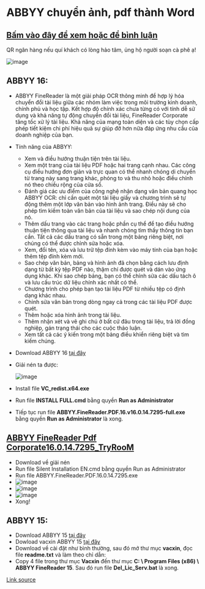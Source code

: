 # ABBYY chuyển ảnh, pdf thành Word
## [Bấm vào đây để xem hoặc để bình luận](https://bsngchithanh.blogspot.com/2025/03/abbyy-16-abbyy-finereader-la-mot-giai.html)

QR ngân hàng nếu quí khách có lòng hảo tâm, ủng hộ người soạn cà phê ạ!

![image](https://github.com/user-attachments/assets/b9a751b6-0832-4876-a972-aeaec635d792)

## ABBYY 16:
- ABBYY FineReader là một giải pháp OCR thông minh để hợp lý hóa chuyển đổi tài liệu giữa các nhóm làm việc trong môi trường kinh doanh, chính phủ và học tập. Kết hợp độ chính xác chưa từng có với tính dễ sử dụng và khả năng tự động chuyển đổi tài liệu, FineReader Corporate tăng tốc xử lý tài liệu. Khả năng của mạng toàn diện và các tùy chọn cấp phép tiết kiệm chi phí hiệu quả sự giúp đỡ hơn nữa đáp ứng nhu cầu của doanh nghiệp của bạn.
- Tính năng của ABBYY:
  - Xem và điều hướng thuận tiện trên tài liệu.
  - Xem một trang của tài liệu PDF hoặc hai trang cạnh nhau. Các công cụ điều hướng đơn giản và trực quan có thể nhanh chóng di chuyển từ trang này sang trang khác, phóng to và thu nhỏ hoặc điều chỉnh nó theo chiều rộng của cửa sổ.
  - Đánh giá các ưu điểm của công nghệ nhận dạng văn bản quang học ABBYY OCR: chỉ cần quét một tài liệu giấy và chương trình sẽ tự động thêm một lớp văn bản vào hình ảnh trang. Điều này sẽ cho phép tìm kiếm toàn văn bản của tài liệu và sao chép nội dung của nó.
  - Thêm dấu trang vào các trang hoặc phần cụ thể để tạo điều hướng thuận tiện thông qua tài liệu và nhanh chóng tìm thấy thông tin bạn cần. Tất cả các dấu trang có sẵn trong một bảng riêng biệt, nơi chúng có thể được chỉnh sửa hoặc xóa.
  - Xem, đổi tên, xóa và lưu trữ tệp đính kèm vào máy tính của bạn hoặc thêm tệp đính kèm mới.
  - Sao chép văn bản, bảng và hình ảnh đã chọn bằng cách lưu định dạng từ bất kỳ tệp PDF nào, thậm chí được quét và dán vào ứng dụng khác. Khi sao chép bảng, bạn có thể chỉnh sửa các dấu tách ô và lưu cấu trúc dữ liệu chính xác nhất có thể.
  - Chương trình cho phép bạn tạo tài liệu PDF từ nhiều tệp có định dạng khác nhau.
  - Chỉnh sửa văn bản trong dòng ngay cả trong các tài liệu PDF được quét.
  - Thêm hoặc xóa hình ảnh trong tài liệu.
  - Thêm nhận xét và vẽ ghi chú ở bất cứ đâu trong tài liệu, trả lời đồng nghiệp, gán trạng thái cho các cuộc thảo luận.
  - Xem tất cả các ý kiến trong một bảng điều khiển riêng biệt và tìm kiếm chúng.
- Download ABBYY 16 [tại đây](https://3w7ng6-my.sharepoint.com/:f:/g/personal/driver_3w7ng6_onmicrosoft_com/EmGTVs540btKgyed_fCaZs4BcpjM5Ph3dCpiFvWnrROp9g?e=w9uvKY) 
- Giải nén ta được:
  
  ![image](https://github.com/user-attachments/assets/a7231b91-2068-48a7-b67d-fc1a85cd42ce)

- Install file **VC_redist.x64.exe**
- Run file **INSTALL FULL.cmd** bằng quyền **Run as Administrator**
- Tiếp tục run file **ABBYY.FineReader.PDF.16.v16.0.14.7295-full.exe** bằng quyền **Run as Administrator** là xong.

## [ABBYY FineReader Pdf Corporate16.0.14.7295_TryRooM](https://3w7ng6-my.sharepoint.com/:f:/g/personal/driver_3w7ng6_onmicrosoft_com/EvUolEc84UNHjJPB0lh6XbQBxyj73LmISdszdsnztG18qA?e=jpf1BL)
- Download về giải nén
- Run file Silent Installation EN.cmd bằng quyền Run as Administrator
- Run file ABBYY.FineReader.PDF.16.0.14.7295.exe
- ![image](https://github.com/user-attachments/assets/e9b6d03e-39a6-4d4f-a591-6a376793d3f9)
- ![image](https://github.com/user-attachments/assets/b759ef17-6ac9-4f09-a1b0-e3ff7d6dce33)
- ![image](https://github.com/user-attachments/assets/c26b3726-fb5a-4d76-8a9f-36f8af384872)
- Xong!

## ABBYY 15:
- Download ABBYY 15 [tại đây](https://3w7ng6-my.sharepoint.com/:u:/g/personal/driver_3w7ng6_onmicrosoft_com/EeOgvXJBb91PqmFJ1Zhi9k4BlB2MmqETpebhwXL_hD4c5w?e=Vq6hRj) 
- Dowload vacxin ABBYY 15 [tại đây](https://3w7ng6-my.sharepoint.com/:u:/g/personal/driver_3w7ng6_onmicrosoft_com/Ed97FcdrJndAjy465C-_cXABKHFctU8sazlJc-mNmHL80g?e=KmDHzI)
- Download về cài đặt như bình thường, sau đó mở thư mục **vacxin**, đọc file **readme.txt** và làm theo chỉ dẫn:
- Copy 4 file trong thư mục **Vacxin** đến thư mục **C: \ Program Files (x86) \ ABBYY FineReader 15**.
Sau đó run file **Del_Lic_Serv.bat** là xong.

[Link source](https://docs.google.com/spreadsheets/d/e/2PACX-1vTId_2VGY1MeQdeH6OU6Oja27zMe91mHmYUl6aVWsyKlcFBuLwvr2M-9uaBRWDUqxPAi5xE-pqief4d/pubhtml#)
